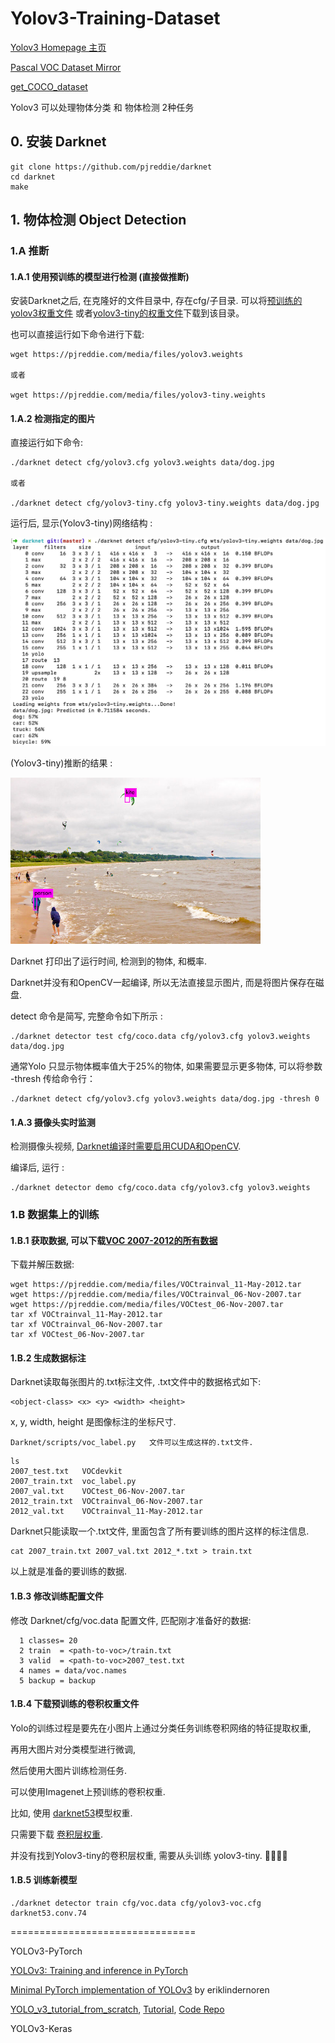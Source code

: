 # Yolov3-Training-Dataset

[Yolov3 Homepage 主页](https://pjreddie.com/darknet/yolo/)

[Pascal VOC Dataset Mirror](https://pjreddie.com/projects/pascal-voc-dataset-mirror/)

[get_COCO_dataset](https://github.com/pjreddie/darknet/blob/master/scripts/get_coco_dataset.sh)


Yolov3 可以处理物体分类 和 物体检测 2种任务

## 0. 安装 Darknet

```
git clone https://github.com/pjreddie/darknet
cd darknet
make
```

## 1. 物体检测 Object Detection

### 1.A 推断

#### 1.A.1 使用预训练的模型进行检测 (直接做推断)

安装Darknet之后, 在克隆好的文件目录中, 存在cfg/子目录. 可以将[预训练的yolov3权重文件](https://pjreddie.com/media/files/yolov3.weights) 或者[yolov3-tiny的权重文件](https://pjreddie.com/media/files/yolov3-tiny.weights)下载到该目录。


也可以直接运行如下命令进行下载:

```
wget https://pjreddie.com/media/files/yolov3.weights

或者

wget https://pjreddie.com/media/files/yolov3-tiny.weights
```

#### 1.A.2 检测指定的图片

直接运行如下命令:

```
./darknet detect cfg/yolov3.cfg yolov3.weights data/dog.jpg

或者

./darknet detect cfg/yolov3-tiny.cfg yolov3-tiny.weights data/dog.jpg
```

运行后, 显示(Yolov3-tiny)网络结构 :

<img src="./assets/tiny_detector_output.jpg" width=600>

(Yolov3-tiny)推断的结果 :

<img src="./assets/tiny_detector_result.jpg" width=400>

Darknet 打印出了运行时间, 检测到的物体, 和概率. 

Darknet并没有和OpenCV一起编译, 所以无法直接显示图片, 而是将图片保存在磁盘.

detect 命令是简写, 完整命令如下所示 :

```
./darknet detector test cfg/coco.data cfg/yolov3.cfg yolov3.weights data/dog.jpg
```

通常Yolo 只显示物体概率值大于25%的物体, 如果需要显示更多物体, 可以将参数 -thresh <value>传给命令行：

```
./darknet detect cfg/yolov3.cfg yolov3.weights data/dog.jpg -thresh 0
```

#### 1.A.3 摄像头实时监测

检测摄像头视频, [Darknet编译时需要启用CUDA和OpenCV](https://pjreddie.com/darknet/install/#cuda).

编译后, 运行 :

```
./darknet detector demo cfg/coco.data cfg/yolov3.cfg yolov3.weights
```

### 1.B 数据集上的训练

#### 1.B.1 获取数据, 可以下载[VOC 2007-2012的所有数据](https://pjreddie.com/projects/pascal-voc-dataset-mirror/)

下载并解压数据:

```
wget https://pjreddie.com/media/files/VOCtrainval_11-May-2012.tar
wget https://pjreddie.com/media/files/VOCtrainval_06-Nov-2007.tar
wget https://pjreddie.com/media/files/VOCtest_06-Nov-2007.tar
tar xf VOCtrainval_11-May-2012.tar
tar xf VOCtrainval_06-Nov-2007.tar
tar xf VOCtest_06-Nov-2007.tar
```

#### 1.B.2 生成数据标注

Darknet读取每张图片的.txt标注文件, .txt文件中的数据格式如下:

```
<object-class> <x> <y> <width> <height>
```

x, y, width, height 是图像标注的坐标尺寸.

```
Darknet/scripts/voc_label.py   文件可以生成这样的.txt文件.
```

```
ls
2007_test.txt   VOCdevkit
2007_train.txt  voc_label.py
2007_val.txt    VOCtest_06-Nov-2007.tar
2012_train.txt  VOCtrainval_06-Nov-2007.tar
2012_val.txt    VOCtrainval_11-May-2012.tar
```

Darknet只能读取一个.txt文件, 里面包含了所有要训练的图片这样的标注信息.
```
cat 2007_train.txt 2007_val.txt 2012_*.txt > train.txt
```

以上就是准备的要训练的数据.

#### 1.B.3 修改训练配置文件

修改 Darknet/cfg/voc.data 配置文件, 匹配刚才准备好的数据:

```
  1 classes= 20
  2 train  = <path-to-voc>/train.txt
  3 valid  = <path-to-voc>2007_test.txt
  4 names = data/voc.names
  5 backup = backup
```

#### 1.B.4 下载预训练的卷积权重文件

Yolo的训练过程是要先在小图片上通过分类任务训练卷积网络的特征提取权重, 

再用大图片对分类模型进行微调,

然后使用大图片训练检测任务.

可以使用Imagenet上预训练的卷积权重.

比如, 使用 [darknet53](https://pjreddie.com/darknet/imagenet/#darknet53)模型权重.

只需要下载 [卷积层权重](https://pjreddie.com/media/files/darknet53.conv.74).

并没有找到Yolov3-tiny的卷积层权重, 需要从头训练 yolov3-tiny. 🐍🐍🐍🐍


#### 1.B.5 训练新模型

```
./darknet detector train cfg/voc.data cfg/yolov3-voc.cfg darknet53.conv.74
```


================================

YOLOv3-PyTorch

[YOLOv3: Training and inference in PyTorch](https://github.com/ultralytics/yolov3)

[Minimal PyTorch implementation of YOLOv3](https://github.com/eriklindernoren/PyTorch-YOLOv3.git) by eriklindernoren

[YOLO_v3_tutorial_from_scratch](https://github.com/ayooshkathuria/YOLO_v3_tutorial_from_scratch), [Tutorial](https://blog.paperspace.com/how-to-implement-a-yolo-object-detector-in-pytorch/), [Code Repo](https://github.com/ayooshkathuria/pytorch-yolo-v3)


YOLOv3-Keras

